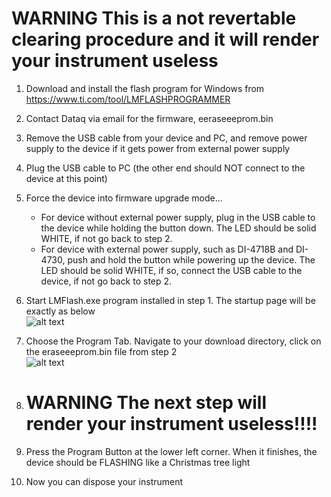 # WARNING  This is a not revertable clearing procedure and it will render your instrument useless

1. Download and install the flash program for Windows from https://www.ti.com/tool/LMFLASHPROGRAMMER

2. Contact Dataq via email for the firmware, eeraseeeprom.bin

3. Remove the USB cable from your device and PC, and remove power supply to the device if it gets power from external power supply

4. Plug the USB cable to PC (the other end should NOT connect to the device at this point)

5. Force the device into firmware upgrade mode...
   - For device without external power supply, plug in the USB cable to the device while holding the button down. The LED should be solid WHITE, if not go back to step 2.
   - For device with external power supply, such as DI-4718B and DI-4730, push and hold the button while powering up the device.  The LED should be solid WHITE, if so, connect the USB cable to the device, if not go back to step 2. 

6. Start LMFlash.exe program installed in step 1. The startup page will be exactly as below <br/>
![alt text](https://www.dataq.com/resources/repository/lmflash1.png)

7. Choose the Program Tab. Navigate to your download directory, click on the eraseeeprom.bin file from step 2 <br/>
![alt text](https://www.dataq.com/resources/repository/lmflash2.png)

8. # WARNING  The next step will render your instrument useless!!!!
   
9. Press the Program Button at the lower left corner. When it finishes, the device should be FLASHING like a Christmas tree light

10. Now you can dispose your instrument
